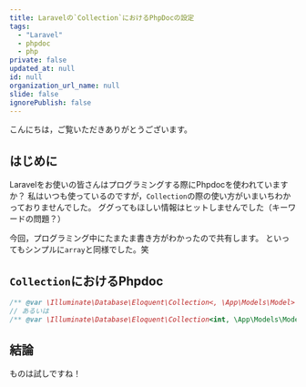 ```yaml
---
title: Laravelの`Collection`におけるPhpDocの設定
tags:
  - "Laravel"
  - phpdoc
  - php
private: false
updated_at: null
id: null
organization_url_name: null
slide: false
ignorePublish: false
---
```


こんにちは，ご覧いただきありがとうございます。


## はじめに

Laravelをお使いの皆さんはプログラミングする際にPhpdocを使われていますか？
私はいつも使っているのですが，`Collection`の際の使い方がいまいちわかっておりませんでした。
ググってもほしい情報はヒットしませんでした（キーワードの問題？）

今回，プログラミング中にたまたま書き方がわかったので共有します。
といってもシンプルに`array`と同様でした。笑

## `Collection`におけるPhpdoc

```php
/** @var \Illuminate\Database\Eloquent\Collection<, \App\Models\Model> */
// あるいは
/** @var \Illuminate\Database\Eloquent\Collection<int, \App\Models\Model> */
```

## 結論

ものは試しですね！